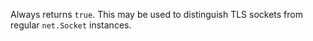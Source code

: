 <!-- YAML
added: v0.11.4
-->

Always returns `true`. This may be used to distinguish TLS sockets from regular
`net.Socket` instances.

